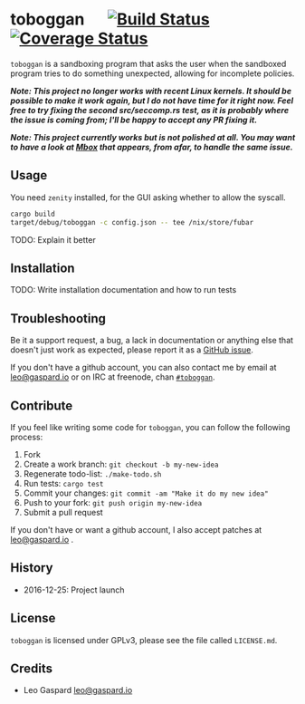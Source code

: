 toboggan &emsp; [![Build Status](https://travis-ci.org/Ekleog/toboggan.svg?branch=master)](https://travis-ci.org/Ekleog/toboggan) [![Coverage Status](https://coveralls.io/repos/github/Ekleog/toboggan/badge.svg?branch=master)](https://coveralls.io/github/Ekleog/toboggan?branch=master)
========

`toboggan` is a sandboxing program that asks the user when the sandboxed program
tries to do something unexpected, allowing for incomplete policies.

***Note: This project no longer works with recent Linux kernels. It should be
possible to make it work again, but I do not have time for it right now. Feel
free to try fixing the second src/seccomp.rs test, as it is probably where the
issue is coming from; I'll be happy to accept any PR fixing it.***

***Note: This project currently works but is not polished at all. You may want
to have a look at
[Mbox](https://people.csail.mit.edu/nickolai/papers/kim-mbox.pdf) that appears,
from afar, to handle the same issue.***


Usage
-----

You need `zenity` installed, for the GUI asking whether to allow the syscall.

```sh
cargo build
target/debug/toboggan -c config.json -- tee /nix/store/fubar
```

TODO: Explain it better


Installation
------------

TODO: Write installation documentation and how to run tests


Troubleshooting
---------------

Be it a support request, a bug, a lack in documentation or anything else that
doesn't just work as expected, please report it as a [GitHub
issue](https://github.com/Ekleog/toboggan/issues/new).

If you don't have a github account, you can also contact me by email at
leo@gaspard.io or on IRC at freenode, chan
[`#toboggan`](https://webchat.freenode.net/?channels=toboggan).


Contribute
----------

If you feel like writing some code for `toboggan`, you can follow the following
process:

1. Fork
2. Create a work branch: `git checkout -b my-new-idea`
3. Regenerate todo-list: `./make-todo.sh`
4. Run tests: `cargo test`
5. Commit your changes: `git commit -am "Make it do my new idea"`
6. Push to your fork: `git push origin my-new-idea`
7. Submit a pull request

If you don't have or want a github account, I also accept patches at
leo@gaspard.io .


History
-------

 * 2016-12-25: Project launch


License
-------

`toboggan` is licensed under GPLv3, please see the file called `LICENSE.md`.


Credits
-------

 * Leo Gaspard <leo@gaspard.io>
